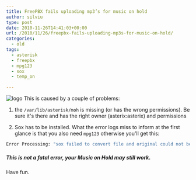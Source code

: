 ```yaml
---
title: FreePBX fails uploading mp3’s for music on hold
author: silviu
type: post
date: 2010-11-26T14:41:03+00:00
url: /2010/11/26/freepbx-fails-uploading-mp3s-for-music-on-hold/
categories:
  - old
tags:
  - asterisk
  - freepbx
  - mpg123
  - sox
  - temp_on

---
```

![logo](/blog/images/2010/logo.png) This is caused by a couple of problems:

1. the `/var/lib/asterisk/moh` is missing (or has the wrong permissions). Be sure it's there and has the right owner (asterix:asterix) and permissions

2. Sox has to be installed. What the error logs miss to inform at the first glance is that you also need `mpg123` otherwise you'll get this:

```bash
Error Processing: "sox failed to convert file and original could not be copied as a fall back" for Johnny Cash - Solitary Man.mp3!
```

##### This is not a fatal error, your Music on Hold may still work.

Have fun.
